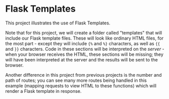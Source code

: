 # Flask Templates

This project illustrates the use of Flask Templates.

Note that for this project, we will create a folder called "templates" that will
include our Flask template files. These will look like ordinary HTML files, for
the most part - except they will include ```{%``` and ```%}``` characters, as
well as ```{{``` and ```}}``` characters. Code in these sections will be
interpreted on the *server* - when your browser receives the HTML, these
sections will be missing; they will have been interpreted at the server and the
results will be sent to the browser.

Another difference in this project from previous projects is the number and path
of routes; you can see many more routes being handled in this example (mapping
requests to view HTML to these functions) which will render a Flask template in
response.
